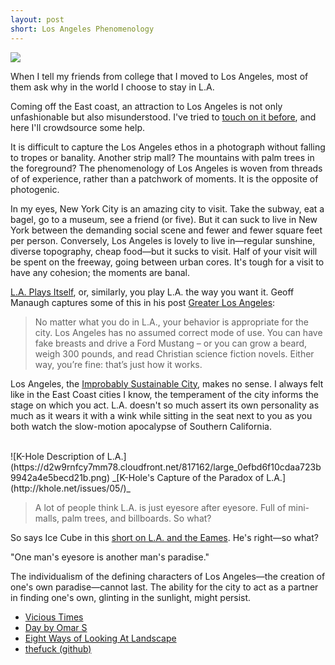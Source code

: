 ```yaml
---
layout: post
short: Los Angeles Phenomenology
---
```


![]({{site.url}}/images/beaulyland.jpg)

When I tell my friends from college that I moved to Los Angeles, most of them ask why in the world I choose to stay in L.A. 

Coming off the East coast, an attraction to Los Angeles is not only unfashionable but also misunderstood. I've tried to [touch on it before](http://ltwp.net/blog/2016-10-14/), and here I'll crowdsource some help. 

It is difficult to capture the Los Angeles ethos in a photograph without falling to tropes or banality. Another strip mall? The mountains with palm trees in the foreground? The phenomenology of Los Angeles is woven from threads of of experience, rather than a patchwork of moments. It is the opposite of photogenic. 

In my eyes, New York City is an amazing city to visit. Take the subway, eat a bagel, go to a museum, see a friend (or five). But it can suck to live in New York between the demanding social scene and fewer and fewer square feet per person. Conversely, Los Angeles is lovely to live in—regular sunshine, diverse topography, cheap food—but it sucks to visit. Half of your visit will be spent on the freeway, going between urban cores. It's tough for a visit to have any cohesion; the moments are banal. 

[L.A. Plays Itself](https://en.wikipedia.org/wiki/Los_Angeles_Plays_Itself), or, similarly, you play L.A. the way you want it. Geoff Manaugh captures some of this in his post [Greater Los Angeles](http://bldgblog.com/2007/10/greater-los-angeles/):

> No matter what you do in L.A., your behavior is appropriate for the city. Los Angeles has no assumed correct mode of use. You can have fake breasts and drive a Ford Mustang – or you can grow a beard, weigh 300 pounds, and read Christian science fiction novels. Either way, you’re fine: that’s just how it works.

Los Angeles, the [Improbably Sustainable City](http://news.aag.org/2013/03/los-angeles-the-improbably-sustainable-city/), makes no sense. I always felt like in the East Coast cities I know, the temperament of the city informs the stage on which you act. L.A. doesn't so much assert its own personality as much as it wears it with a wink while sitting in the seat next to you as you both watch the slow-motion apocalypse of Southern California. 

<br />
![K-Hole Description of L.A.](https://d2w9rnfcy7mm78.cloudfront.net/817162/large_0efbd6f10cdaa723b9942a4e5becd21b.png)
_[K-Hole's Capture of the Paradox of L.A.](http://khole.net/issues/05/)_

> A lot of people think L.A. is just eyesore after eyesore. Full of mini-malls, palm trees, and billboards. So what?

So says Ice Cube in this [short on L.A. and the Eames](https://vimeo.com/37334022). He's right—so what?

"One man's eyesore is another man's paradise."

The individualism of the defining characters of Los Angeles—the creation of one's own paradise—cannot last. The ability for the city to act as a partner in finding one's own, glinting in the sunlight, might persist. 

* [Vicious Times](http://vicioustimes.com/)
* [Day by Omar S](https://www.youtube.com/watch?v=wUJ7qErI7ME)
* [Eight Ways of Looking At Landscape](https://jedfieldwork.blogspot.com/2017/03/eight-ways-of-looking-at-landscape.html)
* [thefuck (github)](https://github.com/nvbn/thefuck)

